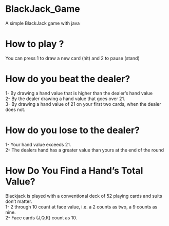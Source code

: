 # BlackJack_Game
A simple BlackJack game with java 
# How to play ? 
You can press 1 to draw a new card (hit) and 2 to pause (stand)
# How do you beat the dealer?
1- By drawing a hand value that is higher than the dealer’s hand value<br />
2- By the dealer drawing a hand value that goes over 21.<br />
3- By drawing a hand value of 21 on your first two cards, when the dealer does not.<br />
# How do you lose to the dealer? 
1- Your hand value exceeds 21.<br />
2- The dealers hand has a greater value than yours at the end of the round<br />
# How Do You Find a Hand’s Total Value?
Blackjack is played with a conventional deck of 52 playing cards and suits don’t matter.<br />
1- 2 through 10 count at face value, i.e. a 2 counts as two, a 9 counts as nine.<br />
2- Face cards (J,Q,K) count as 10.<br />
